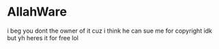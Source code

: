 # AllahWare
i beg you dont the owner of it cuz i think he can sue me for copyright idk but yh heres it for free lol
